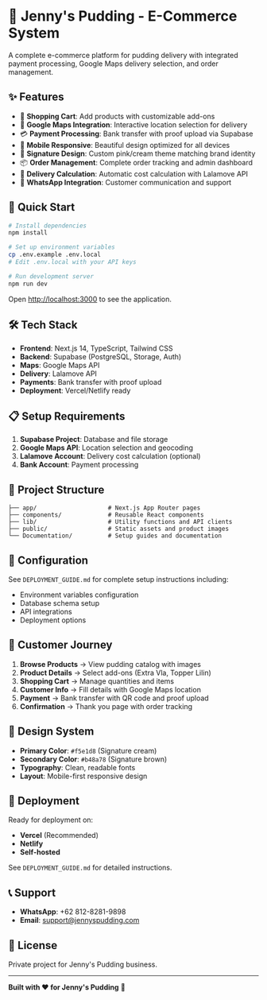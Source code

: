 # 🍮 Jenny's Pudding - E-Commerce System

A complete e-commerce platform for pudding delivery with integrated payment processing, Google Maps delivery selection, and order management.

## ✨ Features

- 🛒 **Shopping Cart**: Add products with customizable add-ons
- 📍 **Google Maps Integration**: Interactive location selection for delivery
- 💳 **Payment Processing**: Bank transfer with proof upload via Supabase
- 📱 **Mobile Responsive**: Beautiful design optimized for all devices
- 🎨 **Signature Design**: Custom pink/cream theme matching brand identity
- 📦 **Order Management**: Complete order tracking and admin dashboard
- 🚚 **Delivery Calculation**: Automatic cost calculation with Lalamove API
- 💬 **WhatsApp Integration**: Customer communication and support

## 🚀 Quick Start

```bash
# Install dependencies
npm install

# Set up environment variables
cp .env.example .env.local
# Edit .env.local with your API keys

# Run development server
npm run dev
```

Open [http://localhost:3000](http://localhost:3000) to see the application.

## 🛠️ Tech Stack

- **Frontend**: Next.js 14, TypeScript, Tailwind CSS
- **Backend**: Supabase (PostgreSQL, Storage, Auth)
- **Maps**: Google Maps API
- **Delivery**: Lalamove API
- **Payments**: Bank transfer with proof upload
- **Deployment**: Vercel/Netlify ready

## 📋 Setup Requirements

1. **Supabase Project**: Database and file storage
2. **Google Maps API**: Location selection and geocoding
3. **Lalamove Account**: Delivery cost calculation (optional)
4. **Bank Account**: Payment processing

## 📁 Project Structure

```
├── app/                    # Next.js App Router pages
├── components/             # Reusable React components
├── lib/                    # Utility functions and API clients
├── public/                 # Static assets and product images
└── Documentation/          # Setup guides and documentation
```

## 🔧 Configuration

See `DEPLOYMENT_GUIDE.md` for complete setup instructions including:
- Environment variables configuration
- Database schema setup
- API integrations
- Deployment options

## 📱 Customer Journey

1. **Browse Products** → View pudding catalog with images
2. **Product Details** → Select add-ons (Extra Vla, Topper Lilin)
3. **Shopping Cart** → Manage quantities and items
4. **Customer Info** → Fill details with Google Maps location
5. **Payment** → Bank transfer with QR code and proof upload
6. **Confirmation** → Thank you page with order tracking

## 🎨 Design System

- **Primary Color**: `#f5e1d8` (Signature cream)
- **Secondary Color**: `#b48a78` (Signature brown)
- **Typography**: Clean, readable fonts
- **Layout**: Mobile-first responsive design

## 🚀 Deployment

Ready for deployment on:
- **Vercel** (Recommended)
- **Netlify**
- **Self-hosted**

See `DEPLOYMENT_GUIDE.md` for detailed instructions.

## 📞 Support

- **WhatsApp**: +62 812-8281-9898
- **Email**: support@jennyspudding.com

## 📄 License

Private project for Jenny's Pudding business.

---

**Built with ❤️ for Jenny's Pudding** 🍮

